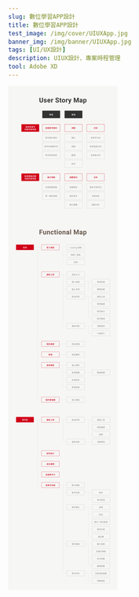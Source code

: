```yaml
---
slug: 數位學習APP設計
title: 數位學習APP設計
test_image: /img/cover/UIUXApp.jpg
banner_img: /img/banner/UIUXApp.jpg
tags: [UI/UX設計]
description: UIUX設計、專案時程管理
tool: Adobe XD
---
```


![UIUX pic](./12_3.jpg)
